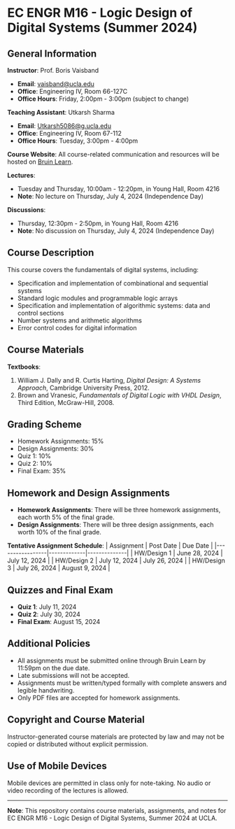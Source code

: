 # EC ENGR M16 - Logic Design of Digital Systems (Summer 2024)

## General Information
**Instructor**: Prof. Boris Vaisband  
- **Email**: [vaisband@ucla.edu](mailto:vaisband@ucla.edu)  
- **Office**: Engineering IV, Room 66-127C  
- **Office Hours**: Friday, 2:00pm - 3:00pm (subject to change)

**Teaching Assistant**: Utkarsh Sharma  
- **Email**: [Utkarsh5086@g.ucla.edu](mailto:Utkarsh5086@g.ucla.edu)  
- **Office**: Engineering IV, Room 67-112  
- **Office Hours**: Tuesday, 3:00pm - 4:00pm  

**Course Website**: All course-related communication and resources will be hosted on [Bruin Learn](https://bruinlearn.ucla.edu/).

**Lectures**:  
- Tuesday and Thursday, 10:00am - 12:20pm, in Young Hall, Room 4216  
- **Note**: No lecture on Thursday, July 4, 2024 (Independence Day)

**Discussions**:  
- Thursday, 12:30pm - 2:50pm, in Young Hall, Room 4216  
- **Note**: No discussion on Thursday, July 4, 2024 (Independence Day)

## Course Description
This course covers the fundamentals of digital systems, including:
- Specification and implementation of combinational and sequential systems
- Standard logic modules and programmable logic arrays
- Specification and implementation of algorithmic systems: data and control sections
- Number systems and arithmetic algorithms
- Error control codes for digital information

## Course Materials
**Textbooks**:
1. William J. Dally and R. Curtis Harting, *Digital Design: A Systems Approach*, Cambridge University Press, 2012.
2. Brown and Vranesic, *Fundamentals of Digital Logic with VHDL Design*, Third Edition, McGraw-Hill, 2008.

## Grading Scheme
- Homework Assignments: 15%
- Design Assignments: 30%
- Quiz 1: 10%
- Quiz 2: 10%
- Final Exam: 35%

## Homework and Design Assignments
- **Homework Assignments**: There will be three homework assignments, each worth 5% of the final grade.
- **Design Assignments**: There will be three design assignments, each worth 10% of the final grade.

**Tentative Assignment Schedule**:
| Assignment      | Post Date   | Due Date     |
|-----------------|-------------|--------------|
| HW/Design 1     | June 28, 2024 | July 12, 2024 |
| HW/Design 2     | July 12, 2024 | July 26, 2024 |
| HW/Design 3     | July 26, 2024 | August 9, 2024 |

## Quizzes and Final Exam
- **Quiz 1**: July 11, 2024
- **Quiz 2**: July 30, 2024
- **Final Exam**: August 15, 2024

## Additional Policies
- All assignments must be submitted online through Bruin Learn by 11:59pm on the due date.
- Late submissions will not be accepted.
- Assignments must be written/typed formally with complete answers and legible handwriting.
- Only PDF files are accepted for homework assignments.

## Copyright and Course Material
Instructor-generated course materials are protected by law and may not be copied or distributed without explicit permission.

## Use of Mobile Devices
Mobile devices are permitted in class only for note-taking. No audio or video recording of the lectures is allowed.

---

**Note**: This repository contains course materials, assignments, and notes for EC ENGR M16 - Logic Design of Digital Systems, Summer 2024 at UCLA.
